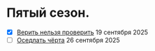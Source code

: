 # Пятый сезон.

- [x] [Верить нельзя проверить](veritnelzyaproverit.md) 19 сентября 2025
- [ ] [Оседлать чёрта](osedlat-cherta.md) 26 сентября 2025
